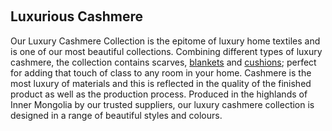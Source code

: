  
## Luxurious Cashmere

Our Luxury Cashmere Collection is the epitome of luxury home textiles and is one of our most beautiful collections. Combining different types of luxury cashmere, the collection contains scarves, [blankets](https://www.urbanara.co.uk/blankets-throws) and [cushions](https://www.urbanara.co.uk/cushions); perfect for adding that touch of class to any room in your home. Cashmere is the most luxury of materials and this is reflected in the quality of the finished product as well as the production process. Produced in the highlands of Inner Mongolia by our trusted suppliers, our luxury cashmere collection is designed in a range of beautiful styles and colours.
